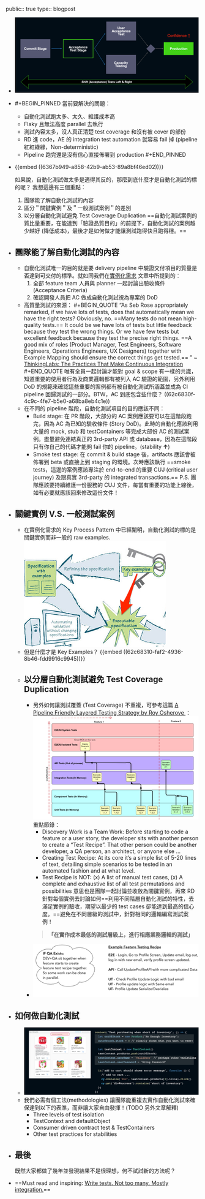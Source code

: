 public:: true
type:: blogpost

- ![image.png](../assets/image_1691992094439_0.png)
- #+BEGIN_PINNED
  當前要解決的問題：
  * 自動化測試跑太多、太久、維護成本高
  * Flaky 且無法高度 parallel 去執行
  * 測試內容太多，沒人真正清楚 test coverage 和沒有被 cover 的部份
  * RD 進 code，AE 的 integration test automation 就容易 fail 掉 (pipeline 紅紅綠綠，Non-deterministic)
  * Pipeline 跑完還是沒有信心直接佈署到 production
  #+END_PINNED
- {{embed ((6367b949-a858-42b9-ab53-89a8bf46ed02))}}
  
  如果說，自動化測試做太多是適得其反的，那麼到底什麼才是自動化測試的標的呢？ 我想這邊有三個重點：
  1. 團隊能了解自動化測試的內容
  2. 區分＂關鍵實例＂及＂一般測試案例＂的差別
  3. 以分層自動化測試避免 Test Coverage Duplication
  ==自動化測試案例的質比量重要，在能達到「驗證品質目的」的前提下，自動化測試的案例越少越好 (降低成本)，最後才是如何做才能讓測試跑得快且跑得穩。==
- ## 團隊能了解自動化測試的內容
	- 自動化測試唯一的目的就是要 delivery pipeline 中驗證交付項目的質量是否達到可交付的標準。就如同我們在[實例化需求](((6367b951-ebca-40fa-ab91-2b2496ce105a))) 文章中所提到的：
	  1. 全部 feature team 人員與 planner 一起討論出驗收條件 (Acceptance Criteria)
	  2. 確認開發人員把 AC 做成自動化測試視為專案的 DoD
	- 高質量測試的來源：
	  #+BEGIN_QUOTE
	   “As Seb Rose appropriately remarked, if we have lots of tests, does that automatically mean we have the right tests? Obviously, no. ==Many tests do not mean high-quality tests.== It could be we have lots of tests but little feedback because they test the wrong things. Or we have few tests but excellent feedback because they test the precise right things. ==A good mix of roles (Product Manager, Test Engineers, Software Engineers, Operations Engineers, UX Designers) together with Example Mapping should ensure the correct things get tested.== ”                           ~ [ThinkingLabs: The Practices That Make Continuous Integration](https://thinkinglabs.io/articles/2022/09/28/the-practices-that-make-continuous-integration-building.html)
	  #+END_QUOTE
	  唯有全員一起討論才能對 goal & scope 有一樣的共識，知道重要的使用者行為及商業邏輯都有被列入 AC 驗證的範圍，另外利用 DoD 的規範來確認這些重要的案例都有被自動化測試所涵蓋並成為 CI pipeline 回歸測試的一部分。BTW，AC 到底包含些什麼？ ((62c6830f-4c9c-4fe7-b5e0-a68ba8eb4c1e))
	- 在不同的 pipeline 階段，自動化測試項目的目的應該不同：
	  * Build stage: 在 PR 階段，大部分的 AC 案例應該要可以在這階段跑完，因為 AC 為已知的驗收條件 (Story DoD)。此時的自動化應該利用大量的 mock, stub 和 testContainers 等完成大部份 AC 的測試案例。盡量避免連結真正的 3rd-party API 或 database，因為在這階段只有你自己的代碼才能夠 fail 你的 pipeline。(stability **↑**)
	  * Smoke test stage: 在 commit & build stage 後，artifacts 應該會被佈署到 beta 或直接上到 staging 的環境。次時應該執行 ==smoke tests，這邊的案例應該專注於 end-to-end 的重要 CUJ (critical user journey) 及跟真實 3rd-party 的 integrated transactions.==
	  P.S. 團隊應該要持續維護一份服務的 CUJ 文件，每當有重要的功能上線後，如有必要就應該回來修改這份文件！
- ## 關鍵實例 V.S. 一般測試案例
	- 在實例化需求的 Key Process Pattern 中已經闡明，自動化測試的標的是關鍵實例而非一般的 raw examples.
	  ![image_1656910755612_0.png](../assets/image_1656910755612_0_1667806786764_0.png)
	- 但是什麼才是 Key Examples？
	  {{embed ((62c68310-faf2-4936-8b46-fdd9916c9945))}}
	- ## 以分層自動化測試避免 Test Coverage Duplication
		- 另外如何讓測試覆蓋 (Test Coverage) 不重複，可參考這篇 [A Pipeline Friendly Layered Testing Strategy by Roy Osherove ](https://pipelinedriven.org/article/a-pipeline-friendly-layered-testing-strategy-amp-recipe-for-dev-and-qa)：
		  ![layered_auto_strategy.png](../assets/layered_auto_strategy_1667795986647_0.png)
		  重點節錄：
		  * Discovery Work is a Team Work:  Before starting to code a feature or a user story, the developer sits with another person to create a “Test Recipe”. That other person could be another developer, a QA person, an architect, or anyone else ...
		  * Creating Test Recipe: At its core it’s a simple list of 5-20 lines of text, detailing simple scenarios to be tested in an automated fashion and at what level.
		  * Test Recipe is NOT: (x) A list of manual test cases, (x) A complete and exhaustive list of all test permutations and possibilities
		  意思也是團隊一起討論並收斂為關鍵實例，再來 RD 針對每個實例去討論如何==利用不同階層自動化測試的特性，去滿足實例的驗收，期望以最少的 test cases 卻能達到最高的信心度。==避免在不同層級的測試中，針對相同的邏輯編寫測試案例！
		  > **「在實作成本最低的測試層級上，進行相應業務邏輯的測試」**
		- ![test_recipe.png](../assets/test_recipe_1667796565499_0.png)
- ## 如何做自動化測試
	- ![image.png](../assets/image_1691992014399_0.png)
	- 我們必需有個工法(methodologies) 讓團隊能重複去實作自動化測試來確保達到以下的表準，而非讓大家自由發揮！(TODO 另外文章解釋)
	  * Three levels of test isolation
	  * TestContext and defaultObject
	  * Consumer driven contract test & TestContainers
	  * Other test practices for stabilities
- ## 最後
  既然大家都做了幾年並發現結果不是很理想，何不試試新的方法呢？
- ==Must read and inspiring: [Write tests. Not too many. Mostly integration.](https://kentcdodds.com/blog/write-tests)==
